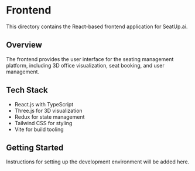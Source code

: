 # Frontend

This directory contains the React-based frontend application for SeatUp.ai.

## Overview
The frontend provides the user interface for the seating management platform, including 3D office visualization, seat booking, and user management.

## Tech Stack
- React.js with TypeScript
- Three.js for 3D visualization
- Redux for state management
- Tailwind CSS for styling
- Vite for build tooling

## Getting Started
Instructions for setting up the development environment will be added here.
